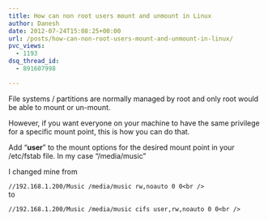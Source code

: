 ```yaml
---
title: How can non root users mount and unmount in Linux
author: Danesh
date: 2012-07-24T15:08:25+00:00
url: /posts/how-can-non-root-users-mount-and-unmount-in-linux/
pvc_views:
  - 1193
dsq_thread_id:
  - 891607998

---
```

File systems / partitions are normally managed by root and only root would be able to mount or un-mount.

However, if you want everyone on your machine to have the same&nbsp;privilege for a specific mount point, this is&nbsp;how&nbsp;you can&nbsp;do&nbsp;that.

Add &#8220;**user**&#8221; to the mount options for the desired mount point in your /etc/fstab file. In my case &#8220;/media/music&#8221;

I changed mine from

`//192.168.1.200/Music /media/music rw,noauto 0 0<br />
`  
to

`//192.168.1.200/Music /media/music cifs user,rw,noauto 0 0<br />
`